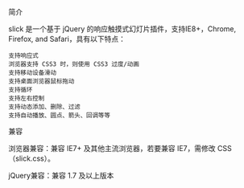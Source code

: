 简介

slick 是一个基于 jQuery 的响应触摸式幻灯片插件，支持IE8+，Chrome, Firefox, and Safari，具有以下特点：

    支持响应式
    浏览器支持 CSS3 时，则使用 CSS3 过度/动画
    支持移动设备滑动
    支持桌面浏览器鼠标拖动
    支持循环
    支持左右控制
    支持动态添加、删除、过滤
    支持自动播放、圆点、箭头、回调等等

兼容

浏览器兼容：兼容 IE7+ 及其他主流浏览器，若要兼容 IE7，需修改 CSS（slick.css）。

jQuery兼容：兼容 1.7 及以上版本